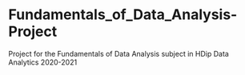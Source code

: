 # Fundamentals_of_Data_Analysis-Project
Project for the Fundamentals of Data Analysis subject in HDip Data Analytics 2020-2021 
